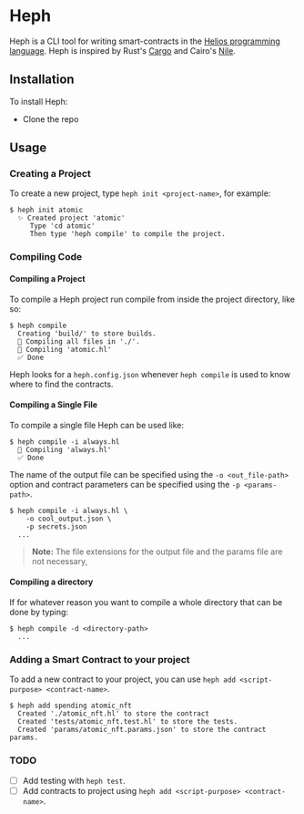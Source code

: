 # Heph

Heph is a CLI tool for writing smart-contracts in the [Helios programming language](https://github.com/Hyperion-BT/Helios).
Heph is inspired by Rust's [Cargo](https://github.com/rust-lang/cargo) and Cairo's [Nile](https://github.com/OpenZeppelin/nile).

## Installation

To install Heph:

- Clone the repo

## Usage

### Creating a Project

To create a new project, type `heph init <project-name>`, for example:

```shell
$ heph init atomic
  ✨ Created project 'atomic'
     Type 'cd atomic'
     Then type 'heph compile' to compile the project.
```

### Compiling Code

#### Compiling a Project

To compile a Heph project run compile from inside the project directory, like so:

```shell
$ heph compile
  Creating 'build/' to store builds.
  🤖 Compiling all files in './'.
  🔨 Compiling 'atomic.hl'
  ✅ Done
```

Heph looks for a `heph.config.json` whenever `heph compile` is used to know where to find the contracts.

#### Compiling a Single File

To compile a single file Heph can be used like:

```shell
$ heph compile -i always.hl
  🔨 Compiling 'always.hl'
  ✅ Done
```

The name of the output file can be specified using the `-o <out_file-path>` option and contract parameters can be specified using the `-p <params-path>`.

```shell
$ heph compile -i always.hl \ 
    -o cool_output.json \
    -p secrets.json
  ...
```

>**Note:** The file extensions for the output file and the params file are not necessary,

#### Compiling a directory

If for whatever reason you want to compile a whole directory that can be done by typing:

```shell
$ heph compile -d <directory-path>
  ...
```
### Adding a Smart Contract to your project

To add a new contract to your project, you can use `heph add <script-purpose> <contract-name>`.

```shell
$ heph add spending atomic_nft
  Created './atomic_nft.hl' to store the contract
  Created 'tests/atomic_nft.test.hl' to store the tests.
  Created 'params/atomic_nft.params.json' to store the contract params.

```

### TODO

- [ ] Add testing with `heph test`.
- [ ] Add contracts to project using `heph add <script-purpose> <contract-name>`.
